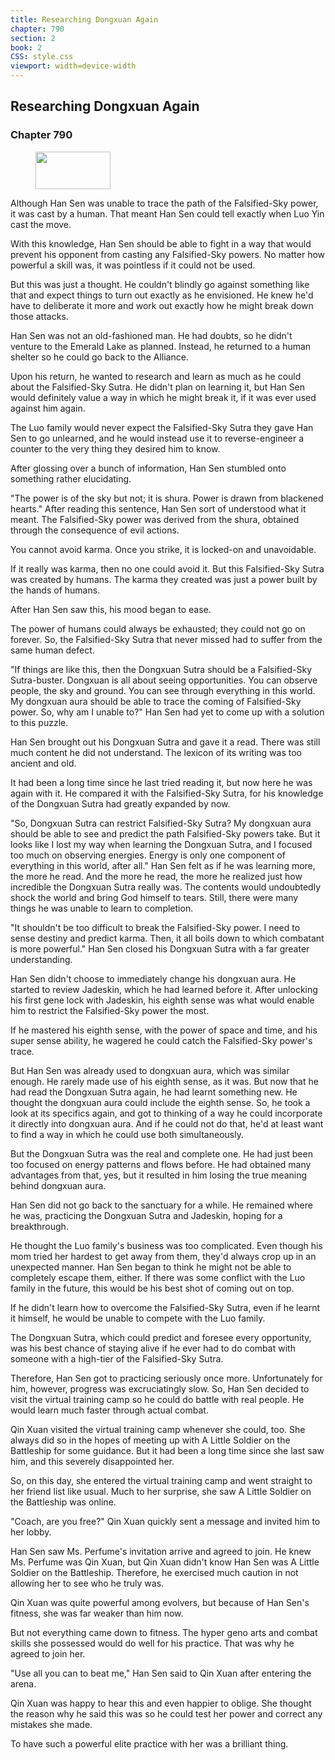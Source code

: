 ```yaml
---
title: Researching Dongxuan Again
chapter: 790
section: 2
book: 2
CSS: style.css
viewport: width=device-width
---
```


## Researching Dongxuan Again

### Chapter 790

<figure>
	<img src="../Images/gem.gif" alt="" id="gem" width="120" height="60" />
</figure>

Although Han Sen was unable to trace the path of the Falsified-Sky power, it was cast by a human. That meant Han Sen could tell exactly when Luo Yin cast the move.

With this knowledge, Han Sen should be able to fight in a way that would prevent his opponent from casting any Falsified-Sky powers. No matter how powerful a skill was, it was pointless if it could not be used.

But this was just a thought. He couldn't blindly go against something like that and expect things to turn out exactly as he envisioned. He knew he'd have to deliberate it more and work out exactly how he might break down those attacks.

Han Sen was not an old-fashioned man. He had doubts, so he didn't venture to the Emerald Lake as planned. Instead, he returned to a human shelter so he could go back to the Alliance.

Upon his return, he wanted to research and learn as much as he could about the Falsified-Sky Sutra. He didn't plan on learning it, but Han Sen would definitely value a way in which he might break it, if it was ever used against him again.

The Luo family would never expect the Falsified-Sky Sutra they gave Han Sen to go unlearned, and he would instead use it to reverse-engineer a counter to the very thing they desired him to know.

After glossing over a bunch of information, Han Sen stumbled onto something rather elucidating.

"The power is of the sky but not; it is shura. Power is drawn from blackened hearts." After reading this sentence, Han Sen sort of understood what it meant. The Falsified-Sky power was derived from the shura, obtained through the consequence of evil actions.

You cannot avoid karma. Once you strike, it is locked-on and unavoidable.

If it really was karma, then no one could avoid it. But this Falsified-Sky Sutra was created by humans. The karma they created was just a power built by the hands of humans.

After Han Sen saw this, his mood began to ease.

The power of humans could always be exhausted; they could not go on forever. So, the Falsified-Sky Sutra that never missed had to suffer from the same human defect.

"If things are like this, then the Dongxuan Sutra should be a Falsified-Sky Sutra-buster. Dongxuan is all about seeing opportunities. You can observe people, the sky and ground. You can see through everything in this world. My dongxuan aura should be able to trace the coming of Falsified-Sky power. So, why am I unable to?" Han Sen had yet to come up with a solution to this puzzle.

Han Sen brought out his Dongxuan Sutra and gave it a read. There was still much content he did not understand. The lexicon of its writing was too ancient and old.

It had been a long time since he last tried reading it, but now here he was again with it. He compared it with the Falsified-Sky Sutra, for his knowledge of the Dongxuan Sutra had greatly expanded by now.

"So, Dongxuan Sutra can restrict Falsified-Sky Sutra? My dongxuan aura should be able to see and predict the path Falsified-Sky powers take. But it looks like I lost my way when learning the Dongxuan Sutra, and I focused too much on observing energies. Energy is only one component of everything in this world, after all." Han Sen felt as if he was learning more, the more he read. And the more he read, the more he realized just how incredible the Dongxuan Sutra really was. The contents would undoubtedly shock the world and bring God himself to tears. Still, there were many things he was unable to learn to completion.

"It shouldn't be too difficult to break the Falsified-Sky power. I need to sense destiny and predict karma. Then, it all boils down to which combatant is more powerful." Han Sen closed his Dongxuan Sutra with a far greater understanding.

Han Sen didn't choose to immediately change his dongxuan aura. He started to review Jadeskin, which he had learned before it. After unlocking his first gene lock with Jadeskin, his eighth sense was what would enable him to restrict the Falsified-Sky power the most.

If he mastered his eighth sense, with the power of space and time, and his super sense ability, he wagered he could catch the Falsified-Sky power's trace.

But Han Sen was already used to dongxuan aura, which was similar enough. He rarely made use of his eighth sense, as it was. But now that he had read the Dongxuan Sutra again, he had learnt something new. He thought the dongxuan aura could include the eighth sense. So, he took a look at its specifics again, and got to thinking of a way he could incorporate it directly into dongxuan aura. And if he could not do that, he'd at least want to find a way in which he could use both simultaneously.

But the Dongxuan Sutra was the real and complete one. He had just been too focused on energy patterns and flows before. He had obtained many advantages from that, yes, but it resulted in him losing the true meaning behind dongxuan aura.

Han Sen did not go back to the sanctuary for a while. He remained where he was, practicing the Dongxuan Sutra and Jadeskin, hoping for a breakthrough.

He thought the Luo family's business was too complicated. Even though his mom tried her hardest to get away from them, they'd always crop up in an unexpected manner. Han Sen began to think he might not be able to completely escape them, either. If there was some conflict with the Luo family in the future, this would be his best shot of coming out on top.

If he didn't learn how to overcome the Falsified-Sky Sutra, even if he learnt it himself, he would be unable to compete with the Luo family.

The Dongxuan Sutra, which could predict and foresee every opportunity, was his best chance of staying alive if he ever had to do combat with someone with a high-tier of the Falsified-Sky Sutra.

Therefore, Han Sen got to practicing seriously once more. Unfortunately for him, however, progress was excruciatingly slow. So, Han Sen decided to visit the virtual training camp so he could do battle with real people. He would learn much faster through actual combat.

Qin Xuan visited the virtual training camp whenever she could, too. She always did so in the hopes of meeting up with A Little Soldier on the Battleship for some guidance. But it had been a long time since she last saw him, and this severely disappointed her.

So, on this day, she entered the virtual training camp and went straight to her friend list like usual. Much to her surprise, she saw A Little Soldier on the Battleship was online.

"Coach, are you free?" Qin Xuan quickly sent a message and invited him to her lobby.

Han Sen saw Ms. Perfume's invitation arrive and agreed to join. He knew Ms. Perfume was Qin Xuan, but Qin Xuan didn't know Han Sen was A Little Soldier on the Battleship. Therefore, he exercised much caution in not allowing her to see who he truly was.

Qin Xuan was quite powerful among evolvers, but because of Han Sen's fitness, she was far weaker than him now.

But not everything came down to fitness. The hyper geno arts and combat skills she possessed would do well for his practice. That was why he agreed to join her.

"Use all you can to beat me," Han Sen said to Qin Xuan after entering the arena.

Qin Xuan was happy to hear this and even happier to oblige. She thought the reason why he said this was so he could test her power and correct any mistakes she made.

To have such a powerful elite practice with her was a brilliant thing.